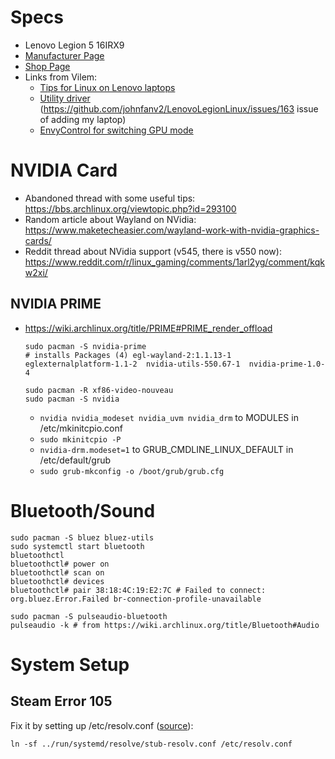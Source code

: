 
Specs
=====
- Lenovo Legion 5 16IRX9
- [Manufacturer Page](https://psref.lenovo.com/Product/Legion/Legion_5_16IRX9)
- [Shop Page](https://www.alza.cz/lenovo-legion-5-16irx9-luna-grey-kovovy-podlozka-pod-mys-d9834544.htm)
- Links from Vilem:
  - [Tips for Linux on Lenovo laptops](https://github.com/cszach/linux-on-lenovo-legion)
  - [Utility driver](https://github.com/johnfanv2/LenovoLegionLinux) (https://github.com/johnfanv2/LenovoLegionLinux/issues/163 issue of adding my laptop)
  - [EnvyControl for switching GPU mode](https://github.com/bayasdev/envycontrol)
 
NVIDIA Card
===========
- Abandoned thread with some useful tips: https://bbs.archlinux.org/viewtopic.php?id=293100
- Random article about Wayland on NVidia: https://www.maketecheasier.com/wayland-work-with-nvidia-graphics-cards/
- Reddit thread about NVidia support (v545, there is v550 now): https://www.reddit.com/r/linux_gaming/comments/1arl2yg/comment/kqkw2xi/

NVIDIA PRIME
------------
- https://wiki.archlinux.org/title/PRIME#PRIME_render_offload

      sudo pacman -S nvidia-prime
      # installs Packages (4) egl-wayland-2:1.1.13-1  eglexternalplatform-1.1-2  nvidia-utils-550.67-1  nvidia-prime-1.0-4

      sudo pacman -R xf86-video-nouveau
      sudo pacman -S nvidia

  - `nvidia nvidia_modeset nvidia_uvm nvidia_drm` to MODULES in /etc/mkinitcpio.conf
  - `sudo mkinitcpio -P`
  - `nvidia-drm.modeset=1` to GRUB_CMDLINE_LINUX_DEFAULT in /etc/default/grub
  - `sudo grub-mkconfig -o /boot/grub/grub.cfg`
  

Bluetooth/Sound
===============

    sudo pacman -S bluez bluez-utils
    sudo systemctl start bluetooth
    bluetoothctl
    bluetoothctl# power on
    bluetoothctl# scan on
    bluetoothctl# devices
    bluetoothctl# pair 38:18:4C:19:E2:7C # Failed to connect: org.bluez.Error.Failed br-connection-profile-unavailable

    sudo pacman -S pulseaudio-bluetooth
    pulseaudio -k # from https://wiki.archlinux.org/title/Bluetooth#Audio

System Setup
============
Steam Error 105
---
Fix it by setting up /etc/resolv.conf ([source](https://github.com/ValveSoftware/steam-for-linux/issues/10550)):

    ln -sf ../run/systemd/resolve/stub-resolv.conf /etc/resolv.conf

    

    
